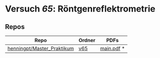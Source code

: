 # Versuch *65*: Röntgenreflektrometrie

## Repos

|                              Repo                              |                               Ordner                               |                                                                              PDFs                                                                              |
|----------------------------------------------------------------|--------------------------------------------------------------------|----------------------------------------------------------------------------------------------------------------------------------------------------------------|
|[henningpt/Master_Praktikum](../repo/henningpt/Master_Praktikum)|[v65](https://github.com/henningpt/Master_Praktikum/tree/master/v65)|[main.pdf](https://docs.google.com/viewer?url=https://raw.githubusercontent.com/NicoWeio/awesome-ap-pdfs/main/henningpt%E2%88%95Master_Praktikum/65/main.pdf) \*|
